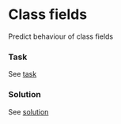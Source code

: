 # Class fields

Predict behaviour of class fields

### Task

See [task](./task.py)

### Solution

See [solution](./solution.py)
